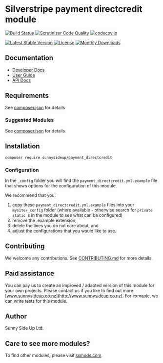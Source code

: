 # Silverstripe payment directcredit module
[![Build Status](https://travis-ci.org/sunnysideup/silverstripe-payment_directcredit.svg?branch=master)](https://travis-ci.org/sunnysideup/silverstripe-payment_directcredit)
[![Scrutinizer Code Quality](https://scrutinizer-ci.com/g/sunnysideup/silverstripe-payment_directcredit/badges/quality-score.png?b=master)](https://scrutinizer-ci.com/g/sunnysideup/silverstripe-payment_directcredit/?branch=master)
[![codecov.io](https://codecov.io/github/sunnysideup/silverstripe-payment_directcredit/coverage.svg?branch=master)](https://codecov.io/github/sunnysideup/silverstripe-payment_directcredit?branch=master)

[![Latest Stable Version](https://poser.pugx.org/sunnysideup/payment_directcredit/version)](https://packagist.org/packages/sunnysideup/payment_directcredit)
[![License](https://poser.pugx.org/sunnysideup/payment_directcredit/license)](https://packagist.org/packages/sunnysideup/payment_directcredit)
[![Monthly Downloads](https://poser.pugx.org/sunnysideup/payment_directcredit/d/monthly)](https://packagist.org/packages/sunnysideup/payment_directcredit)


## Documentation



 * [Developer Docs](docs/en/INDEX.md)
 * [User Guide](docs/en/userguide.md)
 * [API Docs](http://docs.ssmods.com/sunnysideup/payment_directcredit/classes.xhtml)


## Requirements



See [composer.json](composer.json) for details


### Suggested Modules



See [composer.json](composer.json) for details


## Installation


```
composer require sunnysideup/payment_directcredit
```

### Configuration



In the `_config` folder you will find the `payment_directcredit.yml.example`
file that shows options for the configuration of this module.

We recommend that you:

  1. copy these `payment_directcredit.yml.example` files into your
`mysite/_config` folder (where available - otherwise search for `private static $` in the module to see what can be configured)
  2. remove the .example extension,
  3. delete the lines you do not care about, and
  4. adjust the configurations that you would like to use.


## Contributing



We welcome any contributions. See [CONTRIBUTING.md](CONTRIBUTING.md) for more details.

## Paid assistance



You can pay us to create an improved / adapted version of this module for your own projects.  Please contact us if you like to find out more: [www.sunnysideup.co.nz](http://www.sunnysideup.co.nz).  For exmaple, we can write tests for this module.  

## Author



Sunny Side Up Ltd.


## Care to see more modules?

To find other modules, please visit [ssmods.com](http://ssmods.com/).
